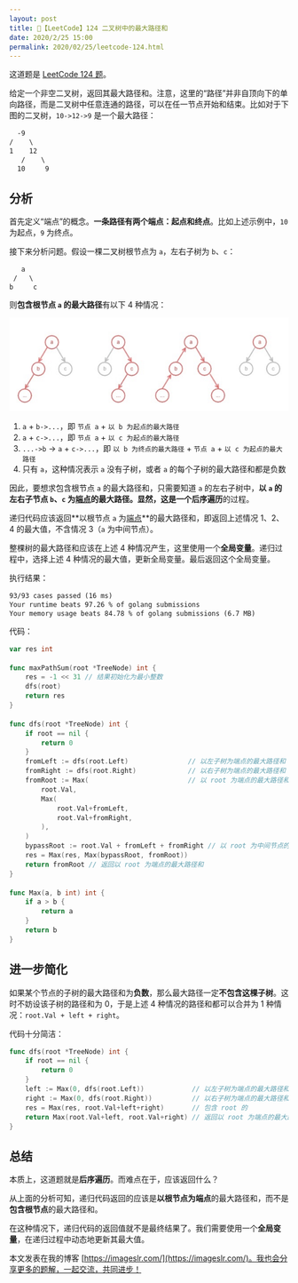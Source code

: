 ```yaml
---
layout: post
title: 📝【LeetCode】124 二叉树中的最大路径和
date: 2020/2/25 15:00
permalink: 2020/02/25/leetcode-124.html
---
```


这道题是 [LeetCode 124 题](https://leetcode-cn.com/problems/binary-tree-maximum-path-sum/)。

给定一个非空二叉树，返回其最大路径和。注意，这里的“路径”并非自顶向下的单向路径，而是二叉树中任意连通的路径，可以在任一节点开始和结束。比如对于下图的二叉树，`10->12->9` 是一个最大路径：
```
  -9
/    \
1    12
   /    \
  10     9
```

## 分析
首先定义“端点”的概念。**一条路径有两个端点：起点和终点**。比如上述示例中，`10` 为起点，`9` 为终点。

接下来分析问题。假设一棵二叉树根节点为 `a`，左右子树为 `b`、`c`：
```
   a
 /   \
b     c
```

则**包含根节点 `a` 的最大路径**有以下 4 种情况：

![](/media/15826152754328.jpg)

1. `a` + `b->...`，即 `节点 a` + `以 b 为起点的最大路径`
2. `a` + `c->...`，即 `节点 a` + `以 c 为起点的最大路径`
3. `...->b` -> `a` + `c->...`，即 `以 b 为终点的最大路径` + `节点 a` + `以 c 为起点的最大路径`
4. 只有 `a`，这种情况表示 `a` 没有子树，或者 `a` 的每个子树的最大路径和都是负数

因此，要想求包含根节点 `a` 的最大路径和，只需要知道 `a` 的左右子树中，**以 `a` 的左右子节点 `b`、`c` 为<u>端点</u>**的最大路径。显然，这是一个**后序遍历**的过程。

递归代码应该返回**以根节点 `a` 为<u>端点</u>**的最大路径和，即返回上述情况 1、2、4 的最大值，不含情况 3（`a` 为中间节点）。

整棵树的最大路径和应该在上述 4 种情况产生，这里使用一个**全局变量**。递归过程中，选择上述 4 种情况的最大值，更新全局变量。最后返回这个全局变量。

执行结果：
```
93/93 cases passed (16 ms)
Your runtime beats 97.26 % of golang submissions
Your memory usage beats 84.78 % of golang submissions (6.7 MB)
```

代码：
```go
var res int

func maxPathSum(root *TreeNode) int {
	res = -1 << 31 // 结果初始化为最小整数
	dfs(root)
	return res
}

func dfs(root *TreeNode) int {
	if root == nil {
		return 0
	}
	fromLeft := dfs(root.Left)               // 以左子树为端点的最大路径和
	fromRight := dfs(root.Right)             // 以右子树为端点的最大路径和
	fromRoot := Max(                         // 以 root 为端点的最大路径和，上图情况 1、2、4
		root.Val,
		Max(
			root.Val+fromLeft,
			root.Val+fromRight,
		),
	)
	bypassRoot := root.Val + fromLeft + fromRight // 以 root 为中间节点的最大路径和，上图情况 3
	res = Max(res, Max(bypassRoot, fromRoot))
	return fromRoot // 返回以 root 为端点的最大路径和
}

func Max(a, b int) int {
	if a > b {
		return a
	}
	return b
}
```

## 进一步简化
如果某个节点的子树的最大路径和为**负数**，那么最大路径一定**不包含这棵子树**。这时不妨设该子树的路径和为 0，于是上述 4 种情况的路径和都可以合并为 1 种情况：`root.Val + left + right`。

代码十分简洁：
```go
func dfs(root *TreeNode) int {
	if root == nil {
		return 0
	}
	left := Max(0, dfs(root.Left))            // 以左子树为端点的最大路径和
	right := Max(0, dfs(root.Right))          // 以右子树为端点的最大路径和
	res = Max(res, root.Val+left+right)       // 包含 root 的
	return Max(root.Val+left, root.Val+right) // 返回以 root 为端点的最大路径和
}
```

## 总结
本质上，这道题就是**后序遍历**。而难点在于，应该返回什么？

从上面的分析可知，递归代码返回的应该是**以根节点为端点**的最大路径和，而不是**包含根节点**的最大路径和。

在这种情况下，递归代码的返回值就不是最终结果了。我们需要使用一个**全局变量**，在递归过程中动态地更新其最大值。

本文发表在我的博客 [https://imageslr.com/](https://imageslr.com/)。我也会分享更多的题解，一起交流，共同进步！